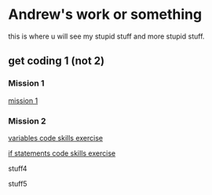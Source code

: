 # Andrew's work or something

this is where u will see my stupid stuff and more stupid stuff.

## get coding 1 (not 2)

### Mission 1

[mission 1](mission1.html)

### Mission 2

[variables code skills exercise](variables.html)

[if statements code skills exercise](ifstatements.html)

stuff4

stuff5
